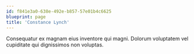 ```yaml
---
id: f841e3a0-638e-492e-b857-57e01b4c6625
blueprint: page
title: 'Constance Lynch'
---
```

Consequatur ex magnam eius inventore qui magni. Dolorum voluptatem vel cupiditate qui dignissimos non voluptas.